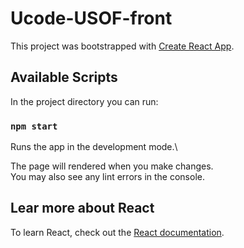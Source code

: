 # Ucode-USOF-front
This project was bootstrapped with [Create React App](https://github.com/facebook/create-react-app).

## Available Scripts

In the project directory you can run:

### `npm start`

Runs the app in the development mode.\

The page will rendered when you make changes.\
You may also see any lint errors in the console.

## Lear more about React

To learn React, check out the [React documentation](https://reactjs.org/).
